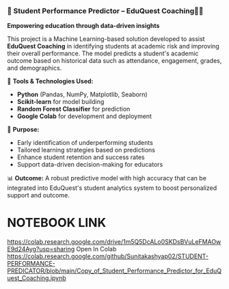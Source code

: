 
### 📘 Student Performance Predictor – EduQuest Coaching👩‍🎓

**Empowering education through data-driven insights**

This project is a Machine Learning-based solution developed to assist **EduQuest Coaching** in identifying students at academic risk and improving their overall performance. The model predicts a student's academic outcome based on historical data such as attendance, engagement, grades, and demographics.

🔧 **Tools & Technologies Used:**

* **Python** (Pandas, NumPy, Matplotlib, Seaborn)
* **Scikit-learn** for model building
* **Random Forest Classifier** for prediction
* **Google Colab** for development and deployment

🎯 **Purpose:**

* Early identification of underperforming students
* Tailored learning strategies based on predictions
* Enhance student retention and success rates
* Support data-driven decision-making for educators

📊 **Outcome:** 
A robust predictive model with high accuracy that can be integrated into EduQuest's student analytics system to boost personalized support  and outcome.

 # NOTEBOOK LINK
https://colab.research.google.com/drive/1m5Q5DcALo0SKDsBVuLeFMAOwE9d24Ayg?usp=sharing
Open In Colab
https://colab.research.google.com/github/Sunitakashyap02/STUDENT-PERFORMANCE-PREDICATOR/blob/main/Copy_of_Student_Performance_Predictor_for_EduQuest_Coaching.ipynb
